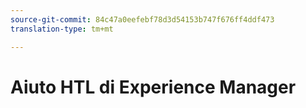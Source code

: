 ```yaml
---
source-git-commit: 84c47a0eefebf78d3d54153b747f676ff4ddf473
translation-type: tm+mt

---
```


# Aiuto HTL di Experience Manager
